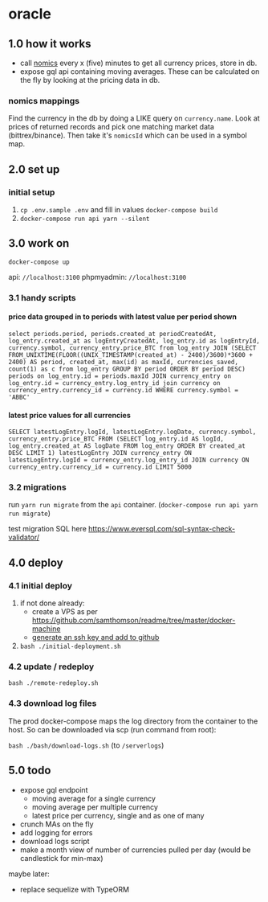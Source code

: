 # oracle

## 1.0 how it works

- call [nomics](https://nomics.com/docs/) every x (five) minutes to get all currency prices, store in db.
- expose gql api containing moving averages. These can be calculated on the fly by looking at the pricing data in db.

### nomics mappings

Find the currency in the db by doing a LIKE query on `currency.name`. Look at prices of returned records and pick one matching market data (bittrex/binance). Then take it's `nomicsId` which can be used in a symbol map.

## 2.0 set up

### initial setup

1. `cp .env.sample .env` and fill in values
`docker-compose build`
2. `docker-compose run api yarn --silent`

## 3.0 work on

`docker-compose up`

api: `//localhost:3100`
phpmyadmin: `//localhost:3100`

### 3.1 handy scripts

#### price data grouped in to periods with latest value per period shown

```
select periods.period, periods.created_at periodCreatedAt, log_entry.created_at as logEntryCreatedAt, log_entry.id as logEntryId, currency.symbol, currency_entry.price_BTC from log_entry JOIN (SELECT FROM_UNIXTIME(FLOOR((UNIX_TIMESTAMP(created_at) - 2400)/3600)*3600 + 2400) AS period, created_at, max(id) as maxId, currencies_saved, count(1) as c from log_entry GROUP BY period ORDER BY period DESC) periods on log_entry.id = periods.maxId JOIN currency_entry on log_entry.id = currency_entry.log_entry_id join currency on currency_entry.currency_id = currency.id WHERE currency.symbol = 'ABBC' 
```

#### latest price values for all currencies
```
SELECT latestLogEntry.logId, latestLogEntry.logDate, currency.symbol, currency_entry.price_BTC FROM (SELECT log_entry.id AS logId, log_entry.created_at AS logDate FROM log_entry ORDER BY created_at DESC LIMIT 1) latestLogEntry JOIN currency_entry ON latestLogEntry.logId = currency_entry.log_entry_id JOIN currency ON currency_entry.currency_id = currency.id LIMIT 5000
```

### 3.2 migrations

run `yarn run migrate` from the `api` container. (`docker-compose run api yarn run migrate`)

test migration SQL here https://www.eversql.com/sql-syntax-check-validator/

## 4.0 deploy

### 4.1 initial deploy

1. if not done already:
	- create a VPS as per https://github.com/samthomson/readme/tree/master/docker-machine
	- [generate an ssh key and add to github](https://github.com/samthomson/readme/tree/master/docker-machine#optional)
2. `bash ./initial-deployment.sh`

### 4.2 update / redeploy

`bash ./remote-redeploy.sh`

### 4.3 download log files

The prod docker-compose maps the log directory from the container to the host. So can be downloaded via scp (run command from root):

`bash ./bash/download-logs.sh` (to `/serverlogs`)


## 5.0 todo

- expose gql endpoint
	- moving average for a single currency
	- moving average per multiple currency
	- latest price per currency, single and as one of many
- crunch MAs on the fly
- add logging for errors
- download logs script
- make a month view of number of currencies pulled per day (would be candlestick for min-max)

maybe later:
- replace sequelize with TypeORM